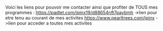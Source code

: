 Voici les liens pour pouvoir me contacter ainsi que profiter de TOUS mes programmes :
https://padlet.com/jpinx19/d88654nft7paybmh     ->lien pour etre tenu au courant de mes activites
https://www.pearltrees.com/jpinx                ->lien pour acceder a toutes mes activites
